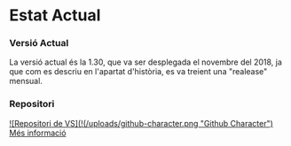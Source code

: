 <!-- TITLE: Estat Actual -->
<!-- SUBTITLE: Explicació de l'estat actual -->

# Estat Actual
### Versió Actual
La versió actual és la 1.30, que va ser desplegada el novembre del 2018, ja que com es descriu en l'apartat d'història, es va treient una "realease" mensual.

### Repositori
[![Repositori de VS](!(/uploads/github-character.png "Github Character")](https://github.com/Microsoft/vscode)
[Més informació](https://wiki-js-epl.herokuapp.com/visual-studio-code/infraestruc-dev/repositori#repositori-del-projecte)